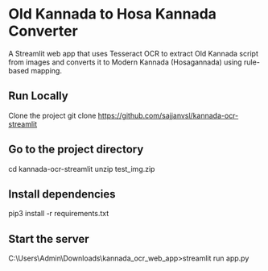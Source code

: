 # Old Kannada to Hosa Kannada Converter

A Streamlit web app that uses Tesseract OCR to extract Old Kannada script from images
and converts it to Modern Kannada (Hosagannada) using rule-based mapping.

## Run Locally
Clone the project
 git clone https://github.com/sajjanvsl/kannada-ocr-streamlit
## Go to the project directory
  cd kannada-ocr-streamlit
  unzip test_img.zip
## Install dependencies
   pip3 install -r requirements.txt
## Start the server
   C:\Users\Admin\Downloads\kannada_ocr_web_app>streamlit run app.py
